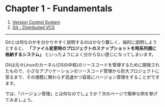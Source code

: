 Chapter 1 - Fundamentals
=======

1. [Version Control System](./01_1.md)
2. [Git - Distributed VCS](./01_2.md)

---

Gitとは何なのかを分かりやすく説明するのはかなり難しく、端的に説明しようとすると、 **「ファイル変更時のプロジェクトのスナップショットを時系列順に格納するシステム」** といったようによく分からない感じになってしまいます。

Gitは元々Linuxのカーネル(OSの中核)のソースコードを管理するために開発されたもので、小さなアプリケーションのソースコード管理から巨大プロジェクトに至るまで、その規模に関わらず高速かつ容易にバージョン管理をすることができます。

では、「バージョン管理」とは何なのでしょうか？次のページで簡単な例を挙げてみましょう。